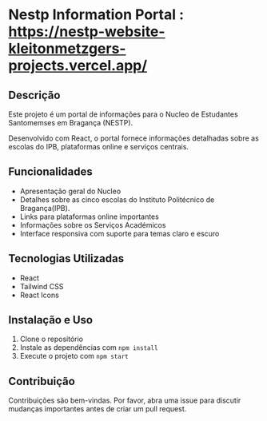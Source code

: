 # Nestp Information Portal : https://nestp-website-kleitonmetzgers-projects.vercel.app/

## Descrição
Este projeto é um portal de informações para o Nucleo de Estudantes Santomemses em Bragança (NESTP).

Desenvolvido com React, o portal fornece informações detalhadas sobre as escolas do IPB, plataformas online e serviços centrais.

## Funcionalidades
- Apresentação geral do Nucleo
- Detalhes sobre as cinco escolas do Instituto Politécnico de Bragança(IPB).
- Links para plataformas online importantes
- Informações sobre os Serviços Académicos
- Interface responsiva com suporte para temas claro e escuro

## Tecnologias Utilizadas
- React
- Tailwind CSS
- React Icons

## Instalação e Uso
1. Clone o repositório
2. Instale as dependências com `npm install`
3. Execute o projeto com `npm start`

## Contribuição
Contribuições são bem-vindas. Por favor, abra uma issue para discutir mudanças importantes antes de criar um pull request.
